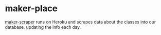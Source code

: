 # maker-place

[maker-scraper](https://github.com/Maker-Place/maker-scraper) runs on Heroku and scrapes data about the classes into our database, updating the info each day.
